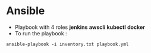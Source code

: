 # Ansible 

* Playbook with 4 roles **jenkins** **awscli** **kubectl** **docker**
* To run the playbook : 
```
ansible-playbook -i inventory.txt playbook.yml
````

